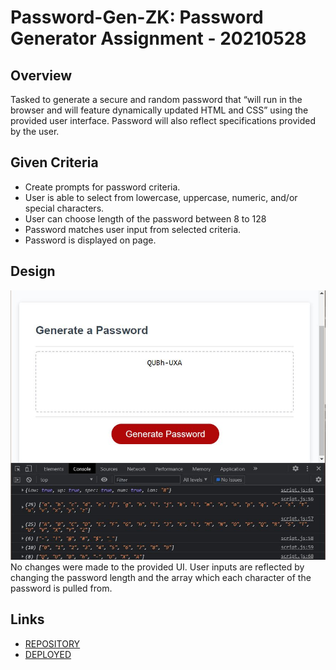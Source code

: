 # Password-Gen-ZK: Password Generator Assignment - 20210528

## Overview
Tasked to generate a secure and random password that “will run in the browser and will feature dynamically updated HTML and CSS” using the provided user interface. Password will also reflect specifications provided by the user. 

## Given Criteria
* Create prompts for password criteria.
* User is able to select from lowercase, uppercase, numeric, and/or special characters.
* User can choose length of the password between 8 to 128
* Password matches user input from selected criteria.
* Password is displayed on page.

## Design
![image](https://github.com/ZacharyWK/Password-Gen-ZK/blob/main/Assets/IMG/passgen.JPG)
No changes were made to the provided UI.
User inputs are reflected by changing the password length and the array which each character of the password is pulled from.

## Links
* [REPOSITORY](https://github.com/ZacharyWK/Password-Gen-ZK)
* [DEPLOYED](https://zacharywk.github.io/Password-Gen-ZK/)
